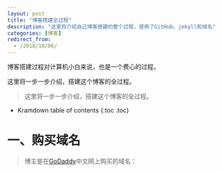 ```yaml
---
layout: post
title: "博客搭建全过程"
description: "这里将介绍自己博客搭建的整个过程，使用了GitHub、jekyll和域名"
categories: [博客]
redirect_from:
  - /2018/10/06/
---
```

博客搭建过程对计算机小白来说，也是一个费心的过程。

这里将一步一步介绍，搭建这个博客的全过程。

> 这里将一步一步介绍，搭建这个博客的全过程。

* Kramdown table of contents
{:toc .toc}

# 一、购买域名
> 博主是在[GoDaddy](https://sg.godaddy.com/zh/)中文网上购买的域名：

